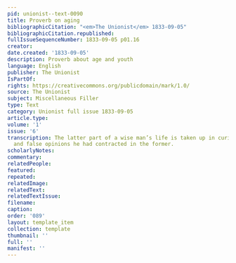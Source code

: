 ```yaml
---
pid: unionist--text-0090
title: Proverb on aging
bibliographicCitation: "<em>The Unionist</em> 1833-09-05"
bibliographicCitation.republished: 
fullIssueSequenceNumber: 1833-09-05 p01.16
creator: 
date.created: '1833-09-05'
description: Proverb about age and youth
language: English
publisher: The Unionist
IsPartOf: 
rights: https://creativecommons.org/publicdomain/mark/1.0/
source: The Unionist
subject: Miscellaneous Filler
type: Text
category: Unionist full issue 1833-09-05
article.type: 
volume: '1'
issue: '6'
transcription: The latter part of a wise man’s life is taken up in curing the follies,<br>prejudices
  and false opinions he had contracted in the former.
scholarlyNotes: 
commentary: 
relatedPeople: 
featured: 
repeated: 
relatedImage: 
relatedText: 
relatedTextIssue: 
filename: 
caption: 
order: '089'
layout: template_item
collection: template
thumbnail: ''
full: ''
manifest: ''
---
```

